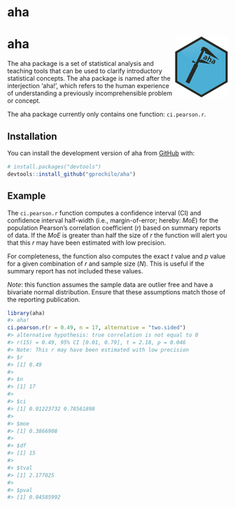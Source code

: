 
<!-- README.md is generated from README.Rmd. Please edit that file -->

# aha

<!-- badges: start -->

# aha <img src='man/figures/logo.png' align="right" height="138.5" />

<!-- badges: end -->

The aha package is a set of statistical analysis and teaching tools that
can be used to clarify introductory statistical concepts. The aha
package is named after the interjection ‘aha\!’, which refers to the
human experience of understanding a previously incomprehensible problem
or concept.

The aha package currently only contains one function:
`ci.pearson.r`.

## Installation

<!-- You can install the released version of aha from [CRAN](https://CRAN.R-project.org) with: -->

<!-- ``` r -->

<!-- install.packages("aha") -->

<!-- ``` -->

You can install the development version of aha from
[GitHub](https://github.com/gprochilo) with:

``` r
# install.packages("devtools")
devtools::install_github("gprochilo/aha")
```

## Example

The `ci.pearson.r` function computes a confidence interval (CI) and
confidence interval half-width (i.e., margin-of-error; hereby: *MoE*)
for the population Pearson’s correlation coefficient (*r*) based on
summary reports of data. If the *MoE* is greater than half the size of
*r* the function will alert you that this *r* may have been estimated
with low precision.

For completeness, the function also computes the exact *t* value and *p*
value for a given combination of *r* and sample size (*N*). This is
useful if the summary report has not included these values.

*Note*: this function assumes the sample data are outlier free and have
a bivariate normal distribution. Ensure that these assumptions match
those of the reporting publication.

``` r
library(aha)
#> aha!
ci.pearson.r(r = 0.49, n = 17, alternative = "two.sided")
#> alternative hypothesis: true correlation is not equal to 0 
#> r(15) = 0.49, 95% CI [0.01, 0.79], t = 2.18, p = 0.046 
#> Note: This r may have been estimated with low precision
#> $r
#> [1] 0.49
#> 
#> $n
#> [1] 17
#> 
#> $ci
#> [1] 0.01223732 0.78561898
#> 
#> $moe
#> [1] 0.3866908
#> 
#> $df
#> [1] 15
#> 
#> $tval
#> [1] 2.177025
#> 
#> $pval
#> [1] 0.04585992
```

<!-- What is special about using `README.Rmd` instead of just `README.md`? You can include R chunks like so: -->

<!-- ```{r cars} -->

<!-- summary(cars) -->

<!-- ``` -->

<!-- You'll still need to render `README.Rmd` regularly, to keep `README.md` up-to-date. -->

<!-- You can also embed plots, for example: -->

<!-- ```{r pressure, echo = FALSE} -->

<!-- plot(pressure) -->

<!-- ``` -->

<!-- In that case, don't forget to commit and push the resulting figure files, so they display on GitHub! -->
